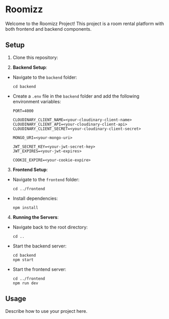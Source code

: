 # Roomizz

Welcome to the Roomizz Project! This project is a room rental platform with both frontend and backend components.

## Setup

1. Clone this repository:

2. **Backend Setup**:
- Navigate to the `backend` folder:
  ```
  cd backend
  ```
- Create a `.env` file in the `backend` folder and add the following environment variables:

  ```plaintext
  PORT=4000

  CLOUDINARY_CLIENT_NAME=<your-cloudinary-client-name>
  CLOUDINARY_CLIENT_API=<your-cloudinary-client-api>
  CLOUDINARY_CLIENT_SECRET=<your-cloudinary-client-secret>

  MONGO_URI=<your-mongo-uri>

  JWT_SECRET_KEY=<your-jwt-secret-key>
  JWT_EXPIRES=<your-jwt-expires>

  COOKIE_EXPIRE=<your-cookie-expire>
  ```

3. **Frontend Setup**:
- Navigate to the `frontend` folder:
  ```
  cd ../frontend
  ```
- Install dependencies:
  ```
  npm install
  ```

4. **Running the Servers**:
- Navigate back to the root directory:
  ```
  cd ..
  ```
- Start the backend server:
  ```
  cd backend
  npm start
  ```
- Start the frontend server:
  ```
  cd ../frontend
  npm run dev
  ```

## Usage

Describe how to use your project here.

